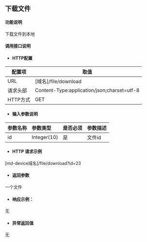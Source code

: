 ## 下载文件

#### 功能说明

下载文件到本地

#### 调用接口说明

* #### HTTP配置

| 配置项 | 取值 |
| --- | --- |
| URL | \[域名\]/file/download|
| 请求头部 | Content-Type:application/json;charset=utf-8 |
| HTTP方式 | GET |

* #### 输入参数说明

| 参数名称 | 参数类型 | 是否必须 | 参数描述 |
| :--- | :--- | :--- | :--- |
|id | Integer\(10\) | 是 |文件id |


* #### HTTP 请求示例
\[md-device域名\]/file/download?id=23



* #### 返回参数
一个文件


* #### 响应示例：

无

* #### 异常返回值

无




